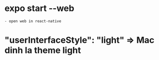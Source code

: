 # expo start --web 
    - open web in react-native



#  "userInterfaceStyle": "light" => Mac dinh la theme light